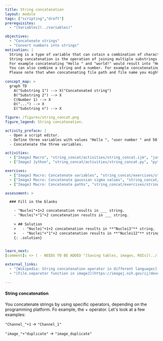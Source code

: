 ```yaml
---
title: String concatenation
layout: module
tags: ["scripting","draft"]
prerequisites: 
  - "[Variables](../variables)"

objectives:
  - "Concatenate strings"
  - "Convert numbers into strings"
motivation: |
  String is a type of variable that can cotain a combination of characters. 
  String concatenation is the operation of joining multiple substrings together to make a bigger one. 
  For example concatenating "Hello " and "world!" would result into "Hello world!". 
  You can also combine a string and a number. For example concatenating the string "Displaying image ", number 50 and " out of 100" would result into "Displaying image 50 out of 100". Furthermore, you may concatenate strings to create paths to the images by concatenating path to the folder and file names. 
  Please note that when concatenating file path and file name you might need to also concatenate a file separator such as / or \ between file path and dile name. Depending on the operating system and the programming language this file separator can be different. In the external links, you will find a generic way of adding a file separator in imageJ as an example.
  
concept_map: >
  graph TD
    A("Substring 1") --> X("Concatenated string")
    B("Substring 2") --> X
    C(Number 1) --> X
    D("...") --> X
    E("Substring n") --> X

figure: /figures/string_concat.png
figure_legend: String concatenation.

activity_preface: |
  - Open a script editor.
  - Define three variables with values "Hello ", "user number " and 50.
  - Concatenate the three variables.

activities:
  - ["ImageJ Macro", "string_concat/activities/string_concat.ijm", "java"]
  - ["ImageJ Jython", "string_concat/activities/string_concat.py", "python"]

exercises:
  - ["ImageJ Macro: Concatenate variables", "string_concat/exercises/string_concat_imagejmacro.md"]
  - ["ImageJ Macro: Concatenate gaussian sigma values", "string_concat/exercises/string_concat_imagejmacro2.md"]
  - ["ImageJ Macro: Concatenate paths", "string_concat/exercises/string_concat_imagejmacro3.md"]

assessment: >

  ### Fill in the blanks

    - "Nuclei"+1+2 concatenation results in ___ string.
    - "Nuclei"+"1"+2 concatenation results in ___ string.
    
    > ## Solution
    >   - "Nuclei"+1+2 concatenation results in **"Nuclei3"** string.
    >   - "Nuclei"+"1"+2 concatenation results in **"Nuclei12"** string.
    {: .solution}
    

learn_next:
[comment]: <> ( - NEEDS TO BE ADDED "[Saving tables, images, ROIs](../)")

external_links:
  - "[Wikipedia: String concatenation operator in different languages](https://en.wikipedia.org/wiki/Comparison_of_programming_languages_(strings))"
  - "[File.separator function in imageJ](https://imagej.nih.gov/ij/developer/macro/functions.html#F)"
  
---
```

#### String concatenation
You concatenate strings by using specific operators, depending on the programming platform. Fo example, the + operator. Let's look at a few examples:

`"Channel_"+1` -> `"Channel_1"`

`"image_"+"duplicate"` -> `"image_duplicate"`
 

